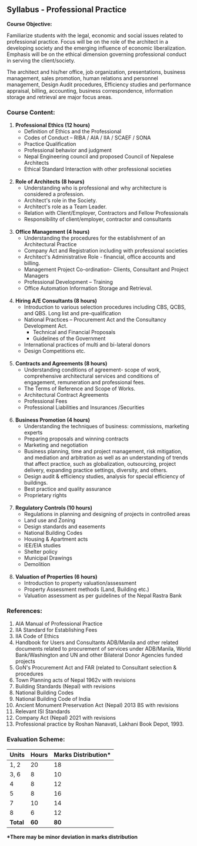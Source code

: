 ## Syllabus - Professional Practice

**Course Objective:**

Familiarize students with the legal, economic and social issues related to professional practice. Focus will be on the role of the architect in a developing society and the emerging influence of economic liberalization. Emphasis will be on the ethical dimension governing professional conduct in serving the client/society. 

The architect and his/her office, job organization, presentations, business management, sales promotion, human relations and personnel management, Design Audit procedures, Efficiency studies and performance appraisal, billing, accounting, business correspondence, information storage and retrieval are major focus areas.

### Course Content:

1. **Professional Ethics (12 hours)**
    - Definition of Ethics and the Professional
    - Codes of Conduct – RIBA / AIA / IIA / SCAEF / SONA
    - Practice Qualification
    - Professional behavior and judgment
    - Nepal Engineering council and proposed Council of Nepalese Architects
    - Ethical Standard Interaction with other professional societies
    <br>
2. **Role of Architects (8 hours)**
    - Understanding who is professional and why architecture is considered a profession.
    - Architect's role in the Society.
    - Architect's role as a Team Leader.
    - Relation with Client/Employer, Contractors and Fellow Professionals
    - Responsibility of client/employer, contractor and consultants
    <br>
3. **Office Management (4 hours)**
    - Understanding the procedures for the establishment of an Architectural Practice 
    - Company Act and Registration including with professional societies 
    - Architect's Administrative Role - financial, office accounts and billing. 
    - Management Project Co-ordination- Clients, Consultant and Project Managers
    - Professional Development – Training 
    - Office Automation Information Storage and Retrieval.
    <br>
4. **Hiring A/E Consultants (8 hours)**
    - Introduction to various selection procedures including CBS, QCBS, and QBS. Long list and pre-qualification 
    - National Practices – Procurement Act and the Consultancy Development Act. 
        - Technical and Financial Proposals 
        - Guidelines of the Government
    - International practices of multi and bi-lateral donors
    - Design Competitions etc.
    <br>
5. **Contracts and Agreements (8 hours)**
    - Understanding conditions of agreement- scope of work, comprehensive architectural services and conditions of engagement, remuneration and professional fees. 
    - The Terms of Reference and Scope of Works. 
    - Architectural Contract Agreements 
    - Professional Fees 
    - Professional Liabilities and Insurances /Securities
    <br>
6. **Business Promotion (4 hours)**
    - Understanding the techniques of business: commissions, marketing experts
    - Preparing proposals and winning contracts
    - Marketing and negotiation 
    - Business planning, time and project management, risk mitigation, and mediation and arbitration as well as an understanding of trends that affect practice, such as globalization, outsourcing, project delivery, expanding practice settings, diversity, and others.
    - Design audit & efficiency studies, analysis for special efficiency of buildings.
    - Best practice and quality assurance
    - Proprietary rights
    <br>
7. **Regulatory Controls (10 hours)**
    - Regulations in planning and designing of projects in controlled areas
    - Land use and Zoning 
    - Design standards and easements 
    - National Building Codes
    - Housing & Apartment acts
    - IEE/EIA studies
    - Shelter policy
    - Municipal Drawings
    - Demolition
    <br>
8. **Valuation of Properties (6 hours)**
    - Introduction to property valuation/assessment
    - Property Assessment methods (Land, Building etc.)
    - Valuation assessment as per guidelines of the Nepal Rastra Bank

### References:

1. AIA Manual of Professional Practice
2. IIA Standard for Establishing Fees
3. IIA Code of Ethics
4. Handbook for Users and Consultants ADB/Manila and other related documents related to procurement of services under ADB/Manila, World Bank/Washington and UN and other Bilateral Donor Agencies funded projects
5. GoN's Procurement Act and FAR (related to Consultant selection & procedures
6. Town Planning acts of Nepal 1962v with revisions
7. Building Standards (Nepal) with revisions
8. National Building Codes
9. National Building Code of India
10. Ancient Monument Preservation Act (Nepal) 2013 BS with revisions
11. Relevant ISI Standards
12. Company Act (Nepal) 2021 with revisions
13. Professional practice by Roshan Nanavati, Lakhani Book Depot, 1993.

### Evaluation Scheme:

| Units | Hours | Marks Distribution* |
|---|---|---|
| 1, 2 | 20 | 18 |
| 3, 6 | 8 | 10 |
| 4 | 8 | 12 |
| 5 | 8 | 16 |
| 7 | 10 | 14 |
| 8 | 6 | 12 |
| **Total** | **60** | **80** |

**\*There may be minor deviation in marks distribution**